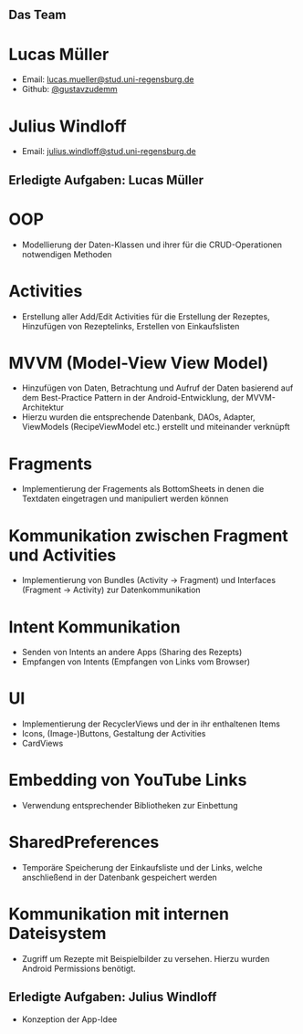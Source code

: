 ## Das Team

# Lucas Müller
- Email: lucas.mueller@stud.uni-regensburg.de
- Github: [@gustavzudemm](https://github.com/gustavzudemm)

# Julius Windloff
- Email: julius.windloff@stud.uni-regensburg.de

## Erledigte Aufgaben: Lucas Müller

# OOP
- Modellierung der Daten-Klassen und ihrer für die CRUD-Operationen notwendigen Methoden
# Activities
- Erstellung aller Add/Edit Activities für die Erstellung der Rezeptes, Hinzufügen von Rezeptelinks, Erstellen von Einkaufslisten
# MVVM (Model-View View Model)
- Hinzufügen von Daten, Betrachtung und Aufruf der Daten basierend auf dem Best-Practice Pattern in der Android-Entwicklung, der MVVM-Architektur
- Hierzu wurden die entsprechende Datenbank, DAOs, Adapter, ViewModels (RecipeViewModel etc.) erstellt und miteinander verknüpft
# Fragments
- Implementierung der Fragements als BottomSheets in denen die Textdaten eingetragen und manipuliert werden können
# Kommunikation zwischen Fragment und Activities
- Implementierung von Bundles (Activity -> Fragment) und Interfaces (Fragment -> Activity) zur Datenkommunikation
# Intent Kommunikation
- Senden von Intents an andere Apps (Sharing des Rezepts)
- Empfangen von Intents (Empfangen von Links vom Browser)
# UI
- Implementierung der RecyclerViews und der in ihr enthaltenen Items
- Icons, (Image-)Buttons, Gestaltung der Activities
- CardViews
# Embedding von YouTube Links
- Verwendung entsprechender Bibliotheken zur Einbettung
# SharedPreferences
- Temporäre Speicherung der Einkaufsliste und der Links, welche anschließend in der Datenbank gespeichert werden
# Kommunikation mit internen Dateisystem
- Zugriff um Rezepte mit Beispielbilder zu versehen. Hierzu wurden Android Permissions benötigt.

## Erledigte Aufgaben: Julius Windloff
- Konzeption der App-Idee


